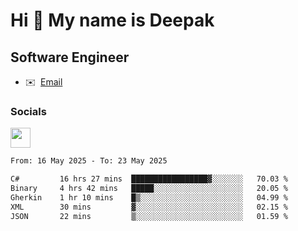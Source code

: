 Hi 👋 My name is Deepak
=======================

Software Engineer
-----------------
* ✉️  [Email](mailto:kumar.neu19@gmail.com)


### Socials

<p align="left"><a href="https://www.linkedin.com/in/deepak94kumar" target="_blank" rel="noreferrer"><img src="https://raw.githubusercontent.com/danielcranney/readme-generator/main/public/icons/socials/linkedin.svg" width="32" height="32" /></a></p>

<!--START_SECTION:waka-->

```txt
From: 16 May 2025 - To: 23 May 2025

C#         16 hrs 27 mins  █████████████████▓░░░░░░░   70.03 %
Binary     4 hrs 42 mins   █████░░░░░░░░░░░░░░░░░░░░   20.05 %
Gherkin    1 hr 10 mins    █▒░░░░░░░░░░░░░░░░░░░░░░░   04.99 %
XML        30 mins         ▓░░░░░░░░░░░░░░░░░░░░░░░░   02.15 %
JSON       22 mins         ▒░░░░░░░░░░░░░░░░░░░░░░░░   01.59 %
```

<!--END_SECTION:waka-->
